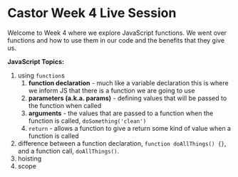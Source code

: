 # Castor Week 4 Live Session

Welcome to Week 4 where we explore JavaScript functions. We went over functions and how to use them in our code and the benefits that they give us.

**JavaScript Topics:**

1. using `function`s
    1. **function declaration** - much like a variable declaration this is where we inform JS that there is a function we are going to use
    1. **parameters (a.k.a. params)** - defining values that will be passed to the function when called
    1. **arguments** - the values that are passed to a function when the function is called, `doSomething('clean')`
    1. `return` - allows a function to give a return some kind of value when a function  is called
1. difference between a function declaration, `function doAllThings() {}`, and a function call, `doAllThings()`.
1. hoisting
1. scope
